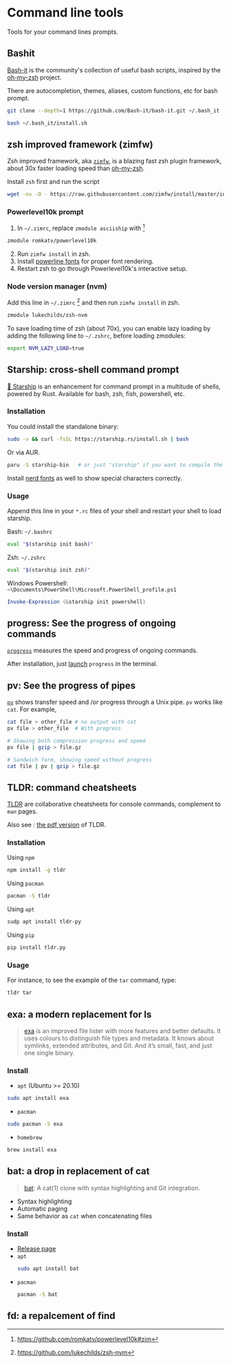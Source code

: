 # Command line tools


Tools for your command lines prompts.

<!--more-->

## Bashit

[Bash-it][] is the community's collection of useful bash scripts, inspired by the [oh-my-zsh][] project.

There are autocompletion, themes, aliases, custom functions, etc for bash prompt.

```bash
git clone --depth=1 https://github.com/Bash-it/bash-it.git ~/.bash_it

bash ~/.bash_it/install.sh
```

[Bash-it]: https://github.com/Bash-it/bash-it
[oh-my-zsh]: https://ohmyz.sh/

## zsh improved framework (zimfw)

Zsh improved framework, aka [`zimfw`](https://github.com/zimfw/zimfw), is a blazing fast zsh plugin framework, about 30x faster loading speed than [oh-my-zsh][].

Install `zsh` first and run the script

```bash
wget -nv -O - https://raw.githubusercontent.com/zimfw/install/master/install.zsh | zsh
```

### Powerlevel10k prompt

1. In `~/.zimrc`, replace `zmodule asciiship` with [^p10kzim]

```bash
zmodule romkatv/powerlevel10k
```

[^p10kzim]: https://github.com/romkatv/powerlevel10k#zim

2. Run `zimfw install` in zsh.
3. Install [powerline fonts](https://github.com/romkatv/powerlevel10k#manual) for proper font rendering.
4. Restart zsh to go through Powerlevel10k's interactive setup.

### Node version manager (nvm)

Add this line in `~/.zimrc` [^zshnvm] and then run `zimfw install` in zsh.

```bash
zmodule lukechilds/zsh-nvm
```

[^zshnvm]: https://github.com/lukechilds/zsh-nvm

To save loading time of zsh (about 70x), you can enable lazy loading by adding the following line to `~/.zshrc`, before loading zmodules:

```bash
export NVM_LAZY_LOAD=true
```

## Starship: cross-shell command prompt

[🚀 Starship](https://starship.rs/) is an enhancement for command prompt in a multitude of shells, powered by Rust. Available for bash, zsh, fish, powershell, etc.

### Installation

You could install the standalone binary:

```bash
sudo -v && curl -fsSL https://starship.rs/install.sh | bash
```

Or via AUR.

```bash
paru -S starship-bin   # or just "starship" if you want to compile the Rust code
```

Install [nerd fonts](https://www.nerdfonts.com/font-downloads) as well to show special characters correctly.

### Usage

Append this line in your `*.rc` files of your shell and restart your shell to load starship.

Bash: `~/.bashrc`

```bash
eval "$(starship init bash)"
```

Zsh: `~/.zshrc`

```bash
eval "$(starship init zsh)"
```

Windows Powershell: `~\Documents\PowerShell\Microsoft.PowerShell_profile.ps1`

```powershell
Invoke-Expression (&starship init powershell)
```

## progress: See the progress of ongoing commands

[`progress`](https://github.com/Xfennec/progress) measures the speed and progress of ongoing commands.

After installation, just [launch](https://github.com/Xfennec/progress#what-can-i-do-with-it) `progress` in the terminal.

## pv: See the progress of pipes

[`pv`](https://linux.die.net/man/1/pv) shows transfer speed and /or progress through a Unix pipe. `pv` works like `cat`. For example,

```bash
cat file > other_file # no output with cat
pv file > other_file  # With progress
```

```bash
# Showing both compression progress and speed
pv file | gzip > file.gz

# Sandwich form, showing speed without progress
cat file | pv | gzip > file.gz
```

## TLDR: command cheatsheets

[TLDR](https://github.com/tldr-pages/tldr) are collaborative cheatsheets for console commands, complement to `man` pages.

Also see : [the pdf version](https://tldr.sh/assets/tldr-book.pdf) of TLDR.

### Installation

Using `npm`

```bash
npm install -g tldr
```

Using `pacman`

```bash
pacman -S tldr
```

Using `apt`

```bash
sudp apt install tldr-py
```

Using `pip`

```bash
pip install tldr.py
```

### Usage

For instance, to see the example of the `tar` command, type:

```bash
tldr tar
```

## exa: a modern replacement for ls

> [exa](https://the.exa.website) is an improved file lister with more features and better defaults. It uses colours to distinguish file types and metadata. It knows about symlinks, extended attributes, and Git. And it’s small, fast, and just one single binary.

### Install

- `apt` (Ubuntu >= 20.10)

```bash
sudo apt install exa
```

- `pacman`

```bash
sudo pacman -S exa
```

- `homebrew`

```bash
brew install exa
```

## bat: a drop in replacement of cat

> [bat](https://github.com/sharkdp/bat): A cat(1) clone with syntax highlighting and Git integration.

- Syntax highlighting
- Automatic paging
- Same behavior as `cat` when concatenating files

### Install

- [Release page](https://github.com/sharkdp/bat/releases)
- `apt`
  ```bash
  sudo apt install bat
  ```
- `pacman`
  ```bash
  pacman -S bat
  ```

## fd: a repalcement of find


